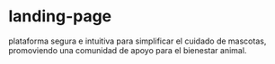 # landing-page
plataforma segura e intuitiva para simplificar el cuidado de mascotas, promoviendo una comunidad de apoyo para el bienestar animal.
